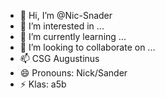 - 👋 Hi, I’m @Nic-Snader
- 👀 I’m interested in ...
- 🌱 I’m currently learning ...
- 💞️ I’m looking to collaborate on ...
- 📫 CSG Augustinus
- 😄 Pronouns: Nick/Sander
- ⚡ Klas: a5b

<!---
Nic-Snader/Nic-Snader is a ✨ special ✨ repository because its `README.md` (this file) appears on your GitHub profile.
You can click the Preview link to take a look at your changes.
--->
